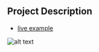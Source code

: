 ## Project Description

* [live example](https://partybrasil.github.io/website-templates/drifting/)

![alt text](https://github.com/learning-zone/Website-Templates/blob/master/assets/drifting.png "drifting")
